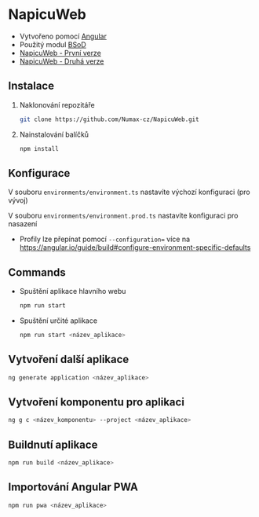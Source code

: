 # NapicuWeb

- Vytvořeno pomocí [Angular](https://angular.io/)
- Použitý modul [BSoD](https://github.com/AmanoTeam/BSoD)
- [NapicuWeb - První verze](https://github.com/Numax-cz/napicu-web/tree/NapicuWeb)
- [NapicuWeb - Druhá verze](https://github.com/Numax-cz/napicu-web/tree/NapicuWeb2)

## Instalace

1. Naklonování repozitáře
   ```sh
   git clone https://github.com/Numax-cz/NapicuWeb.git
   ```
2. Nainstalování balíčků
   ```sh
   npm install
   ```

## Konfigurace
V souboru `environments/environment.ts` nastavíte výchozí konfiguraci (pro vývoj)

V souboru `environments/environment.prod.ts` nastavíte konfiguraci pro nasazení

* Profily lze přepínat pomocí `--configuration=` více na https://angular.io/guide/build#configure-environment-specific-defaults


## Commands

- Spuštění aplikace hlavního webu

  ```sh
  npm run start
  ```

- Spuštění určité aplikace
  ```sh
  npm run start <název_aplikace>
  ```

## Vytvoření další aplikace

```sh
ng generate application <název_aplikace>
```

## Vytvoření komponentu pro aplikaci

```sh
ng g c <název_komponentu> --project <název_aplikace>
```

## Buildnutí aplikace

```sh
npm run build <název_aplikace>
```

## Importování Angular PWA

```sh
npm run pwa <název_aplikace>
```
